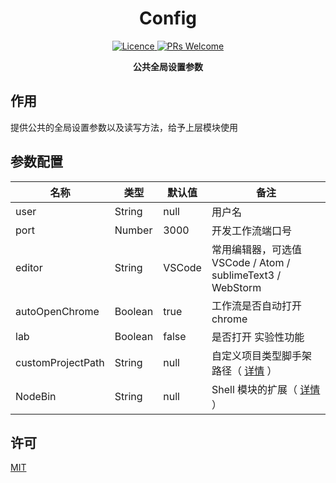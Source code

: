 <h1 align="center"> Config </h1>

<p align="center">
    <a href="https://opensource.org/licenses/MIT">
        <img alt="Licence" src="https://img.shields.io/badge/license-MIT-green.svg" />
    </a>
    <a href="">
        <img alt="PRs Welcome" src="https://img.shields.io/badge/PRs-welcome-green.svg" />
    </a>
</p>

<p align="center">
    <strong>公共全局设置参数</strong>
</p>

## 作用

提供公共的全局设置参数以及读写方法，给予上层模块使用

## 参数配置

名称 | 类型 | 默认值 | 备注
-----|------- | -----|-------
user | String | null | 用户名
port | Number | 3000 | 开发工作流端口号
editor | String | VSCode | 常用编辑器，可选值 VSCode / Atom / sublimeText3 / WebStorm
autoOpenChrome | Boolean | true | 工作流是否自动打开 chrome
lab | Boolean | false | 是否打开 实验性功能 |
customProjectPath | String | null | 自定义项目类型脚手架路径（ [详情](https://legoflow.com/wiki/#%E8%87%AA%E5%AE%9A%E4%B9%89%E9%A1%B9%E7%9B%AE%E7%B1%BB%E5%9E%8B) ） |
NodeBin | String | null | Shell 模块的扩展（ [详情](https://github.com/legoflow/legoflow/wiki/9.5.-%E5%A6%82%E4%BD%95%E7%90%86%E8%A7%A3-node-bin) ） |

## 许可

[MIT](./LICENSE)
